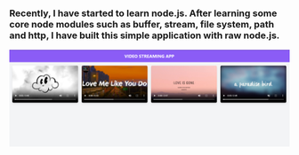 ### Recently, I have started to learn node.js. After learning some core node modules such as buffer, stream, file system, path and http, I have built this simple application with raw node.js.

<img title="Node.js video streaming app" alt="node video streaming app" src="https://github.com/nabedkhan/node-video-streaming-app/blob/main/screenshot.png">
